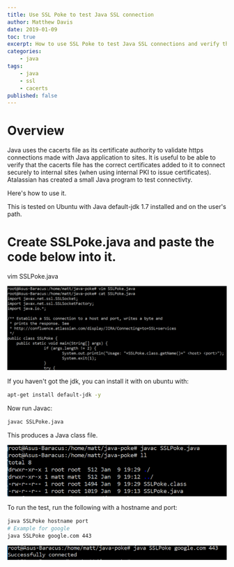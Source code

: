 ```yaml
---
title: Use SSL Poke to test Java SSL connection
author: Matthew Davis
date: 2019-01-09
toc: true
excerpt: How to use SSL Poke to test Java SSL connections and verify the cacerts file has the correct certificates.
categories:
    - java
tags:
    - java
    - ssl
    - cacerts
published: false
---
```


# Overview

Java uses the cacerts file as its certificate authority to validate https connections made with Java application to sites. It is useful to be able to verify that the cacerts file has the correct certificates added to it to connect securely to internal sites (when using internal PKI to issue certificates). 
Atalassian has created a small Java program to test connectivty.

Here's how to use it.

This is tested on Ubuntu with Java default-jdk 1.7 installed and on the user's path.

# Create SSLPoke.java and paste the code below into it.

vim SSLPoke.java

<script src="https://gist.github.com/MatthewJDavis/50f3f92660af72c812e21b7ff6b56354.js"></script>

![The created poke file](/images/java-ssl-poke/poke-file.png)

If you haven't got the jdk, you can install it with on ubuntu with:

```bash
apt-get install default-jdk -y
```

Now run Javac:

```bash
javac SSLPoke.java
```

This produces a Java class file.

![Running javac with the class file output](/images/java-ssl-poke/ssl-poke-class-file.png)


To run the test, run the following with a hostname and port:

```bash
java SSLPoke hostname port
# Example for google
java SSLPoke google.com 443
```

![Connecting successfully to google.com with SSL Poke](/images/java-ssl-poke/connection-success.png)
